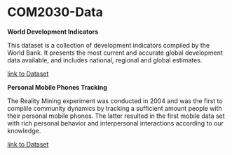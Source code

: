 # COM2030-Data
**World Development Indicators**

This dataset is a collection of development indicators compiled by the World Bank. It presents the most current and accurate global development data available, and includes national, regional and global estimates.

[link to Dataset](http://databank.worldbank.org/data/reports.aspx?source=world-development-indicators)


**Personal Mobile Phones Tracking**

The Reality Mining experiment was conducted in 2004 and was the first to complile community dynamics by tracking a sufficient amount people with their personal mobile phones. The latter resulted in the first mobile data set with rich personal behavior and interpersonal interactions according to our knowledge.

[link to Dataset](http://realitycommons.media.mit.edu/RealityMining.zip)
